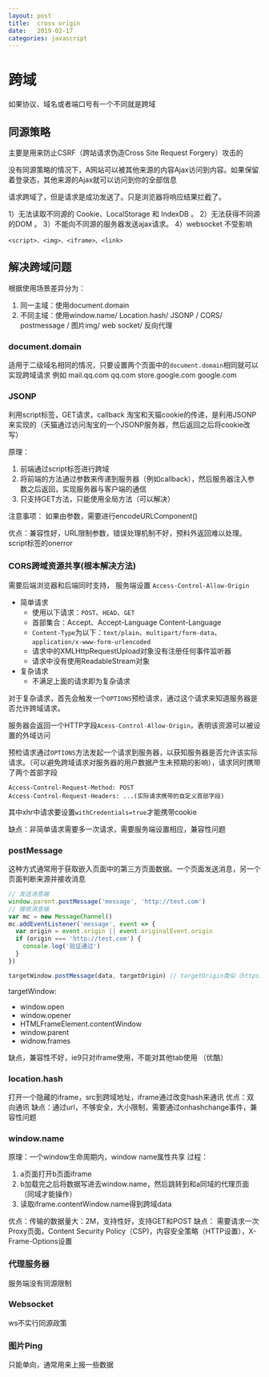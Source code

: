 ```yaml
---
layout: post
title:  cross origin
date:   2019-02-17
categories: javascript
---
```


# 跨域
如果协议、域名或者端口号有一个不同就是跨域

## 同源策略
主要是用来防止CSRF（跨站请求伪造Cross Site Request Forgery）攻击的

没有同源策略的情况下，A网站可以被其他来源的内容Ajax访问到内容。如果保留着登录态，其他来源的Ajax就可以访问到你的全部信息

请求跨域了，但是请求是成功发送了。只是浏览器将响应结果拦截了。

1）无法读取不同源的 Cookie、LocalStorage 和 IndexDB 。
2）无法获得不同源的DOM 。
3）不能向不同源的服务器发送ajax请求。
4）websocket 不受影响

`<script>、<img>、<iframe>、<link>`

## 解决跨域问题

根据使用场景差异分为：
1. 同一主域：使用document.domain
2. 不同主域：使用window.name/ Location.hash/ JSONP / CORS/ postmessage / 图片img/ web socket/ 反向代理

### document.domain
适用于二级域名相同的情况，只要设置两个页面中的`document.domain`相同就可以实现跨域请求
例如 mail.qq.com qq.com
store.google.com google.com


### JSONP
利用script标签，GET请求，callback
淘宝和天猫cookie的传递，是利用JSONP来实现的（天猫通过访问淘宝的一个JSONP服务器，然后返回之后将cookie改写）

原理：
1. 前端通过script标签进行跨域
2. 将前端的方法通过参数来传递到服务器（例如callback），然后服务器注入参数之后返回，实现服务器与客户端的通信
3. 只支持GET方法，只能使用全局方法（可以解决）

注意事项：
如果由参数，需要进行encodeURLComponent()

优点：兼容性好，URL限制参数，错误处理机制不好，预料外返回难以处理。script标签的onerror

### CORS跨域资源共享(根本解决方法)
需要后端浏览器和后端同时支持，
服务端设置 `Access-Control-Allow-Origin`

- 简单请求
  - 使用以下请求：`POST`、`HEAD`、`GET`
  - 首部集合：Accept、Accept-Language Content-Language
  - `Content-Type`为以下：`text/plain`、`multipart/form-data`、`application/x-www-form-urlencoded`
  - 请求中的XMLHttpRequestUpload对象没有注册任何事件监听器
  - 请求中没有使用ReadableStream对象
- 复杂请求
  - 不满足上面的请求即为复杂请求

对于复杂请求，首先会触发一个`OPTIONS`预检请求，通过这个请求来知道服务器是否允许跨域请求。

服务器会返回一个HTTP字段`Acess-Control-Allow-Origin`，表明该资源可以被设置的外域访问

预检请求通过`OPTIONS`方法发起一个请求到服务器，以获知服务器是否允许该实际请求。（可以避免跨域请求对服务器的用户数据产生未预期的影响），请求同时携带了两个首部字段
```http
Access-Control-Request-Method: POST
Access-Control-Request-Headers: ...(实际请求携带的自定义首部字段)
```

其中xhr中请求要设置`withCredentials=true`才能携带cookie

缺点：非简单请求需要多一次请求，需要服务端设置相应，兼容性问题

### postMessage
这种方式通常用于获取嵌入页面中的第三方页面数据。一个页面发送消息，另一个页面判断来源并接收消息
```js
// 发送消息端
window.parent.postMessage('message', 'http://test.com')
// 接收消息端
var mc = new MessageChannel()
mc.addEventListener('message', event => {
  var origin = event.origin || event.originalEvent.origin
  if (origin === 'http://test.com') {
    console.log('验证通过')
  }
})

targetWindow.postMessage(data, targetOrigin) // targetOrigin类似（https://google.com）
```
targetWindow:
- window.open
- window.opener
- HTMLFrameElement.contentWindow
- window.parent
- widnow.frames

缺点，兼容性不好，ie9只对iframe使用，不能对其他tab使用
（优酷）

### location.hash
打开一个隐藏的iframe，src到跨域地址，iframe通过改变hash来通讯
优点：双向通讯
缺点：通过url，不够安全，大小限制，需要通过onhashchange事件，兼容性问题

### window.name
原理：一个window生命周期内，window name属性共享
过程：
1. a页面打开b页面iframe
2. b加载完之后将数据写进去window.name，然后跳转到和a同域的代理页面（同域才能操作）
3. 读取iframe.contentWindow.name得到跨域data

优点：传输的数据量大：2M，支持性好，支持GET和POST
缺点： 需要请求一次Proxy页面，Content Security Policy（CSP)，内容安全策略（HTTP设置），X-Frame-Options设置

### 代理服务器
服务端没有同源限制

### Websocket
ws不实行同源政策

### 图片Ping
只能单向，通常用来上报一些数据
